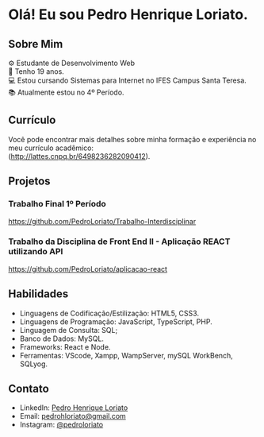 # Olá! Eu sou Pedro Henrique Loriato.

## Sobre Mim
⚙️ Estudante de Desenvolvimento Web<br>
👨 Tenho 19 anos.<br>
💻 Estou cursando Sistemas para Internet no IFES Campus Santa Teresa.<br>
📚 Atualmente estou no 4º Período.

## Currículo
Você pode encontrar mais detalhes sobre minha formação e experiência no meu currículo acadêmico:<br>
(http://lattes.cnpq.br/6498236282090412).

## Projetos

### Trabalho Final 1º Período
https://github.com/PedroLoriato/Trabalho-Interdisciplinar

### Trabalho da Disciplina de Front End II - Aplicação REACT utilizando API
https://github.com/PedroLoriato/aplicacao-react

## Habilidades
- Linguagens de Codificação/Estilização: HTML5, CSS3.
- Linguagens de Programação: JavaScript, TypeScript, PHP.
- Linguagem de Consulta: SQL;
- Banco de Dados: MySQL.
- Frameworks: React e Node.
- Ferramentas: VScode, Xampp, WampServer, mySQL WorkBench, SQLyog. 

## Contato
- LinkedIn: [Pedro Henrique Loriato](https://www.linkedin.com/in/pedroloriato/)
- Email: pedrohloriato@gmail.com
- Instagram: [@pedroloriato](https://www.instagram.com/pedroloriato/)
